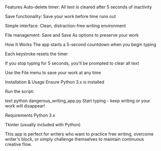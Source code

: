 Features
Auto-delete timer: All text is cleared after 5 seconds of inactivity

Save functionality: Save your work before time runs out

Simple interface: Clean, distraction-free writing environment

File management: Save and Save As options to preserve your work

How It Works
The app starts a 5-second countdown when you begin typing

Each keystroke resets the timer

If you stop typing for 5 seconds, you'll be prompted to clear all text

Use the File menu to save your work at any time

Installation & Usage
Ensure Python 3.x is installed

Run the script:

text
python dangerous_writing_app.py
Start typing - keep writing or your work will disappear!

Requirements
Python 3.x

Tkinter (usually included with Python)

This app is perfect for writers who want to practice free writing, overcome writer's block, or simply challenge themselves to maintain continuous creative flow.

